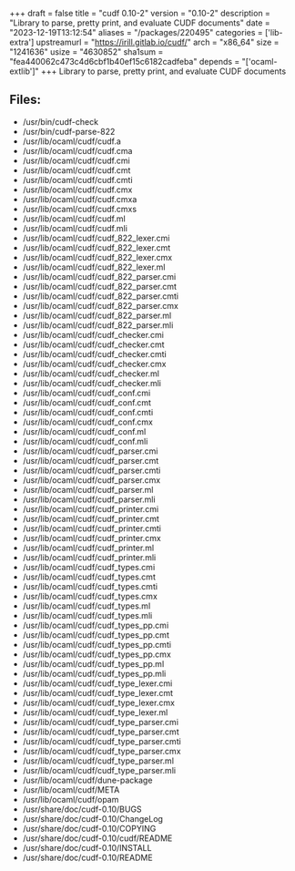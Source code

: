 +++
draft = false
title = "cudf 0.10-2"
version = "0.10-2"
description = "Library to parse, pretty print, and evaluate CUDF documents"
date = "2023-12-19T13:12:54"
aliases = "/packages/220495"
categories = ['lib-extra']
upstreamurl = "https://irill.gitlab.io/cudf/"
arch = "x86_64"
size = "1241636"
usize = "4630852"
sha1sum = "fea440062c473c4d6cbf1b40ef15c6182cadfeba"
depends = "['ocaml-extlib']"
+++
Library to parse, pretty print, and evaluate CUDF documents

## Files: 
* /usr/bin/cudf-check
* /usr/bin/cudf-parse-822
* /usr/lib/ocaml/cudf/cudf.a
* /usr/lib/ocaml/cudf/cudf.cma
* /usr/lib/ocaml/cudf/cudf.cmi
* /usr/lib/ocaml/cudf/cudf.cmt
* /usr/lib/ocaml/cudf/cudf.cmti
* /usr/lib/ocaml/cudf/cudf.cmx
* /usr/lib/ocaml/cudf/cudf.cmxa
* /usr/lib/ocaml/cudf/cudf.cmxs
* /usr/lib/ocaml/cudf/cudf.ml
* /usr/lib/ocaml/cudf/cudf.mli
* /usr/lib/ocaml/cudf/cudf_822_lexer.cmi
* /usr/lib/ocaml/cudf/cudf_822_lexer.cmt
* /usr/lib/ocaml/cudf/cudf_822_lexer.cmx
* /usr/lib/ocaml/cudf/cudf_822_lexer.ml
* /usr/lib/ocaml/cudf/cudf_822_parser.cmi
* /usr/lib/ocaml/cudf/cudf_822_parser.cmt
* /usr/lib/ocaml/cudf/cudf_822_parser.cmti
* /usr/lib/ocaml/cudf/cudf_822_parser.cmx
* /usr/lib/ocaml/cudf/cudf_822_parser.ml
* /usr/lib/ocaml/cudf/cudf_822_parser.mli
* /usr/lib/ocaml/cudf/cudf_checker.cmi
* /usr/lib/ocaml/cudf/cudf_checker.cmt
* /usr/lib/ocaml/cudf/cudf_checker.cmti
* /usr/lib/ocaml/cudf/cudf_checker.cmx
* /usr/lib/ocaml/cudf/cudf_checker.ml
* /usr/lib/ocaml/cudf/cudf_checker.mli
* /usr/lib/ocaml/cudf/cudf_conf.cmi
* /usr/lib/ocaml/cudf/cudf_conf.cmt
* /usr/lib/ocaml/cudf/cudf_conf.cmti
* /usr/lib/ocaml/cudf/cudf_conf.cmx
* /usr/lib/ocaml/cudf/cudf_conf.ml
* /usr/lib/ocaml/cudf/cudf_conf.mli
* /usr/lib/ocaml/cudf/cudf_parser.cmi
* /usr/lib/ocaml/cudf/cudf_parser.cmt
* /usr/lib/ocaml/cudf/cudf_parser.cmti
* /usr/lib/ocaml/cudf/cudf_parser.cmx
* /usr/lib/ocaml/cudf/cudf_parser.ml
* /usr/lib/ocaml/cudf/cudf_parser.mli
* /usr/lib/ocaml/cudf/cudf_printer.cmi
* /usr/lib/ocaml/cudf/cudf_printer.cmt
* /usr/lib/ocaml/cudf/cudf_printer.cmti
* /usr/lib/ocaml/cudf/cudf_printer.cmx
* /usr/lib/ocaml/cudf/cudf_printer.ml
* /usr/lib/ocaml/cudf/cudf_printer.mli
* /usr/lib/ocaml/cudf/cudf_types.cmi
* /usr/lib/ocaml/cudf/cudf_types.cmt
* /usr/lib/ocaml/cudf/cudf_types.cmti
* /usr/lib/ocaml/cudf/cudf_types.cmx
* /usr/lib/ocaml/cudf/cudf_types.ml
* /usr/lib/ocaml/cudf/cudf_types.mli
* /usr/lib/ocaml/cudf/cudf_types_pp.cmi
* /usr/lib/ocaml/cudf/cudf_types_pp.cmt
* /usr/lib/ocaml/cudf/cudf_types_pp.cmti
* /usr/lib/ocaml/cudf/cudf_types_pp.cmx
* /usr/lib/ocaml/cudf/cudf_types_pp.ml
* /usr/lib/ocaml/cudf/cudf_types_pp.mli
* /usr/lib/ocaml/cudf/cudf_type_lexer.cmi
* /usr/lib/ocaml/cudf/cudf_type_lexer.cmt
* /usr/lib/ocaml/cudf/cudf_type_lexer.cmx
* /usr/lib/ocaml/cudf/cudf_type_lexer.ml
* /usr/lib/ocaml/cudf/cudf_type_parser.cmi
* /usr/lib/ocaml/cudf/cudf_type_parser.cmt
* /usr/lib/ocaml/cudf/cudf_type_parser.cmti
* /usr/lib/ocaml/cudf/cudf_type_parser.cmx
* /usr/lib/ocaml/cudf/cudf_type_parser.ml
* /usr/lib/ocaml/cudf/cudf_type_parser.mli
* /usr/lib/ocaml/cudf/dune-package
* /usr/lib/ocaml/cudf/META
* /usr/lib/ocaml/cudf/opam
* /usr/share/doc/cudf-0.10/BUGS
* /usr/share/doc/cudf-0.10/ChangeLog
* /usr/share/doc/cudf-0.10/COPYING
* /usr/share/doc/cudf-0.10/cudf/README
* /usr/share/doc/cudf-0.10/INSTALL
* /usr/share/doc/cudf-0.10/README
